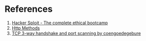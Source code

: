# References 

1. [Hacker Sploit - The complete ethical bootcamp](https://hackersploit.io/courses/take/the-complete-ethical-hacking-bootcamp/)
2. [Http Methods](https://www.restapitutorial.com/lessons/httpmethods.html)
3. [TCP 3-way handshake and port scanning by coengoedegebure](https://www.coengoedegebure.com/tcp-3-way-handshake-port-scanning/)
